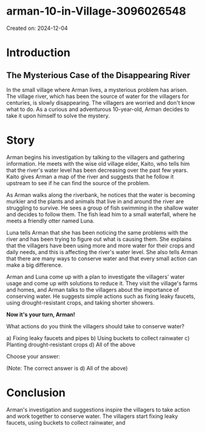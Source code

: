 # arman-10-in-Village-3096026548

Created on: 2024-12-04

**Introduction**
================

**The Mysterious Case of the Disappearing River**
-------------------------------------------

In the small village where Arman lives, a mysterious problem has arisen. The village river, which has been the source of water for the villagers for centuries, is slowly disappearing. The villagers are worried and don't know what to do. As a curious and adventurous 10-year-old, Arman decides to take it upon himself to solve the mystery.

**Story**
=======

Arman begins his investigation by talking to the villagers and gathering information. He meets with the wise old village elder, Kaito, who tells him that the river's water level has been decreasing over the past few years. Kaito gives Arman a map of the river and suggests that he follow it upstream to see if he can find the source of the problem.

As Arman walks along the riverbank, he notices that the water is becoming murkier and the plants and animals that live in and around the river are struggling to survive. He sees a group of fish swimming in the shallow water and decides to follow them. The fish lead him to a small waterfall, where he meets a friendly otter named Luna.

Luna tells Arman that she has been noticing the same problems with the river and has been trying to figure out what is causing them. She explains that the villagers have been using more and more water for their crops and daily needs, and this is affecting the river's water level. She also tells Arman that there are many ways to conserve water and that every small action can make a big difference.

Arman and Luna come up with a plan to investigate the villagers' water usage and come up with solutions to reduce it. They visit the village's farms and homes, and Arman talks to the villagers about the importance of conserving water. He suggests simple actions such as fixing leaky faucets, using drought-resistant crops, and taking shorter showers.

**Now it's your turn, Arman!**

What actions do you think the villagers should take to conserve water?

a) Fixing leaky faucets and pipes
b) Using buckets to collect rainwater
c) Planting drought-resistant crops
d) All of the above

Choose your answer: 

(Note: The correct answer is d) All of the above)

**Conclusion**
==========

Arman's investigation and suggestions inspire the villagers to take action and work together to conserve water. The villagers start fixing leaky faucets, using buckets to collect rainwater, and